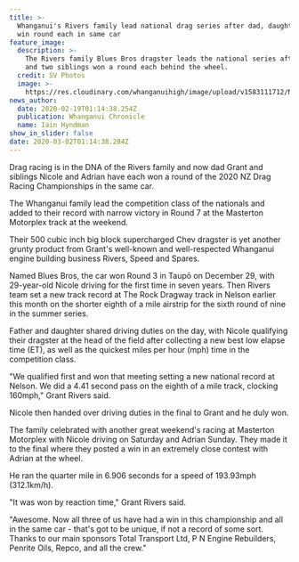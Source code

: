 ```yaml
---
title: >-
  Whanganui's Rivers family lead national drag series after dad, daughter, son
  win round each in same car
feature_image:
  description: >-
    The Rivers family Blues Bros dragster leads the national series after dad
    and two siblings won a round each behind the wheel.
  credit: SV Photos
  image: >-
    https://res.cloudinary.com/whanganuihigh/image/upload/v1583111712/News/Nicole_Rivers.Racing.Chron_19.2.20.jpg
news_author:
  date: 2020-02-19T01:14:38.254Z
  publication: Whanganui Chronicle
  name: Iain Hyndman
show_in_slider: false
date: 2020-03-02T01:14:38.284Z
---
```

Drag racing is in the DNA of the Rivers family and now dad Grant and siblings Nicole and Adrian have each won a round of the 2020 NZ Drag Racing Championships in the same car.

The Whanganui family lead the competition class of the nationals and added to their record with narrow victory in Round 7 at the Masterton Motorplex track at the weekend.

Their 500 cubic inch big block supercharged Chev dragster is yet another grunty product from Grant's well-known and well-respected Whanganui engine building business Rivers, Speed and Spares.

Named Blues Bros, the car won Round 3 in Taupō on December 29, with 29-year-old Nicole driving for the first time in seven years. Then Rivers team set a new track record at The Rock Dragway track in Nelson earlier this month on the shorter eighth of a mile airstrip for the sixth round of nine in the summer series.

Father and daughter shared driving duties on the day, with Nicole qualifying their dragster at the head of the field after collecting a new best low elapse time (ET), as well as the quickest miles per hour (mph) time in the competition class.

"We qualified first and won that meeting setting a new national record at Nelson. We did a 4.41 second pass on the eighth of a mile track, clocking 160mph," Grant Rivers said.

Nicole then handed over driving duties in the final to Grant and he duly won.

The family celebrated with another great weekend's racing at Masterton Motorplex with Nicole driving on Saturday and Adrian Sunday. They made it to the final where they posted a win in an extremely close contest with Adrian at the wheel.

He ran the quarter mile in 6.906 seconds for a speed of 193.93mph (312.1km/h).

"It was won by reaction time," Grant Rivers said.

"Awesome. Now all three of us have had a win in this championship and all in the same car - that's got to be unique, if not a record of some sort. Thanks to our main sponsors Total Transport Ltd, P N Engine Rebuilders, Penrite Oils, Repco, and all the crew."
